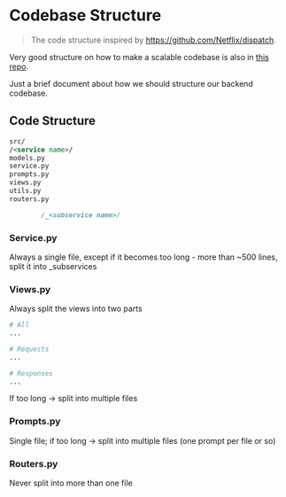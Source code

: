# Codebase Structure

> The code structure inspired by https://github.com/Netflix/dispatch.

Very good structure on how to make a scalable codebase is also in [this repo](https://github.com/zhanymkanov/fastapi-best-practices).

Just a brief document about how we should structure our backend codebase.

## Code Structure

```markdown
src/
/<service name>/
models.py
service.py
prompts.py
views.py
utils.py
routers.py

    	/_<subservice name>/
```

### Service.py

Always a single file, except if it becomes too long - more than ~500 lines, split it into \_subservices

### Views.py

Always split the views into two parts

```python
# All
...

# Requests
...

# Responses
...
```

If too long → split into multiple files

### Prompts.py

Single file; if too long → split into multiple files (one prompt per file or so)

### Routers.py

Never split into more than one file
